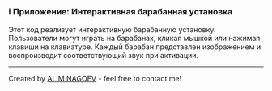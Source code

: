 ### ℹ️ Приложение: Интерактивная барабанная установка

Этот код реализует интерактивную барабанную установку.
Пользователи могут играть на барабанах, кликая мышкой или нажимая клавиши на клавиатуре.
Каждый барабан представлен изображением и воспроизводит соответствующий звук при активации.

-----
Created by [ALIM NAGOEV](https://github.com/nagoev-id) - feel free to contact me!

